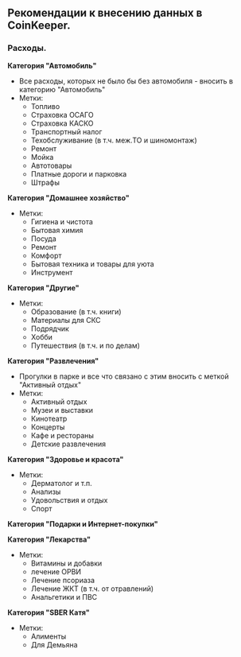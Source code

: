 ## Рекомендации к внесению данных в CoinKeeper.

### Расходы.


**Категория "Автомобиль"**

* Все расходы, которых не было бы без автомобиля - вносить в категорию "Автомобиль"
* Метки: 
	* Топливо
	* Страховка ОСАГО
	* Страховка КАСКО
	* Транспортный налог
	* Техобслуживание (в т.ч. меж.ТО и шиномонтаж)
	* Ремонт
	* Мойка
	* Автотовары
	* Платные дороги и парковка
	* Штрафы


**Категория "Домашнее хозяйство"**

* Метки: 
	* Гигиена и чистота
	* Бытовая химия
	* Посуда
	* Ремонт
	* Комфорт
	* Бытовая техника и товары для уюта
	* Инструмент


**Категория "Другие"**

* Метки:
	* Образование (в т.ч. книги)
	* Материалы для СКС
	* Подрядчик
	* Хобби
	* Путешествия (в т.ч. и по делам)

**Категория "Развлечения"**

* Прогулки в парке и все что связано с этим вносить с меткой "Активный отдых"
* Метки:
	* Активный отдых
	* Музеи и выставки
	* Кинотеатр
	* Концерты
	* Кафе и рестораны
	* Детские развлечения

**Категория "Здоровье и красота"**

* Метки:
	* Дерматолог и т.п.
	* Анализы
	* Удовольствия и отдых
	* Спорт


**Категория "Подарки и Интернет-покупки"**


**Категория "Лекарства"**

* Метки:
	* Витамины и добавки
	* лечение ОРВИ
	* Лечение псориаза
	* Лечение ЖКТ (в т.ч. от отравлений)
	* Анальгетики и ПВС


**Категория "SBER Катя"**

* Метки:
	* Алименты
	* Для Демьяна

